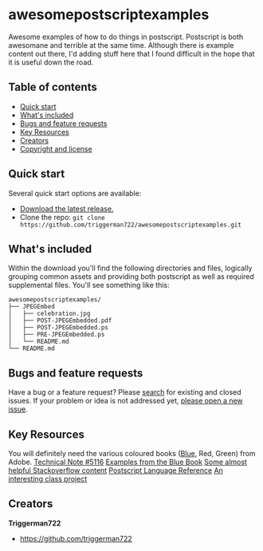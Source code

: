 # awesomepostscriptexamples
Awesome examples of how to do things in postscript. Postscript is both awesomane and terrible at the same time. Although there is example content out there, I'd adding stuff here that I found difficult in the hope that it is useful down the road.

## Table of contents
- [Quick start](#quick-start)
- [What's included](#whats-included)
- [Bugs and feature requests](#bugs-and-feature-requests)
- [Key Resources](#key-resources)
- [Creators](#creators)
- [Copyright and license](#copyright-and-license)

## Quick start

Several quick start options are available:

- [Download the latest release.](https://github.com/triggerman722/awesomepostscriptexamples/dist/zip/awesomepostscriptexamples.zip)
- Clone the repo: `git clone https://github.com/triggerman722/awesomepostscriptexamples.git`

## What's included

Within the download you'll find the following directories and files, logically grouping common assets and providing both postscript as well as required supplemental files. You'll see something like this:

```
awesomepostscriptexamples/
├── JPEGEmbed
│   ├── celebration.jpg
│   ├── POST-JPEGEmbedded.pdf
│   ├── POST-JPEGEmbedded.ps
│   ├── PRE-JPEGEmbedded.ps
│   └── README.md
└── README.md

```

## Bugs and feature requests

Have a bug or a feature request? Please [search](https://github.com/triggerman722/awesomepostscriptexamples/issues?utf8=%E2%9C%93&q=is%3Aissue%20is%3Aopen%20) for existing and closed issues. If your problem or idea is not addressed yet, [please open a new issue](https://github.com/triggerman722/awesomepostscriptexamples/issues/new).

## Key Resources

You will definitely need the various coloured books ([Blue](https://www-cdf.fnal.gov/offline/PostScript/BLUEBOOK.PDF), Red, Green) from Adobe.
[Technical Note #5116](http://wwwimages.adobe.com/content/dam/Adobe/en/devnet/postscript/pdfs/5116.DCT_Filter.pdf)
[Examples from the Blue Book](https://atrey.karlin.mff.cuni.cz/~milanek/PostScript/Examples/blue_book/)
[Some almost helpful Stackoverflow content](http://stackoverflow.com/questions/15167454/how-include-img-in-postscript)
[Postscript Language Reference](http://partners.adobe.com/public/developer/en/ps/PLRM.pdf)
[An interesting class project](http://www.cs.utsa.edu/~wagner/CS3723/postrecs/rec12.1.html)

## Creators

**Triggerman722**

- <https://github.com/triggerman722>
